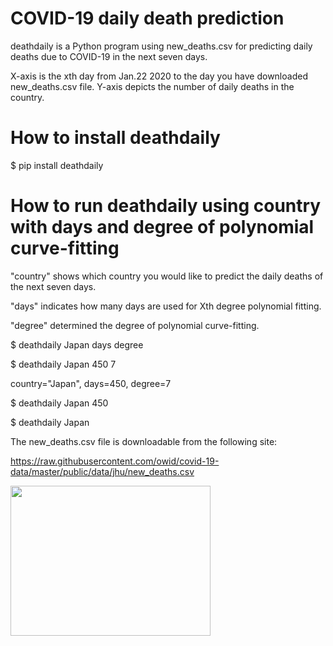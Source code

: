 # COVID-19 daily death prediction

deathdaily is a Python program using new_deaths.csv for predicting daily deaths due to COVID-19 in the next seven days.

X-axis is the xth day from Jan.22 2020 to the day you have downloaded new_deaths.csv file. Y-axis depicts the number of daily deaths in the country.

# How to install deathdaily

$ pip install deathdaily

# How to run deathdaily using country with days and degree of polynomial curve-fitting

"country" shows which country you would like to predict the daily deaths of the next seven days.

"days" indicates how many days are used for Xth degree polynomial fitting.

"degree" determined the degree of polynomial curve-fitting.

$ deathdaily Japan days degree

$ deathdaily Japan 450 7

country="Japan", days=450, degree=7

$ deathdaily Japan 450

$ deathdaily Japan

The new_deaths.csv file is downloadable from the following site:

https://raw.githubusercontent.com/owid/covid-19-data/master/public/data/jhu/new_deaths.csv

<img src="https://github.com/ytakefuji/covid-19_daily_death_prediction/raw/main/Japan.png" width=320 height=240 >
